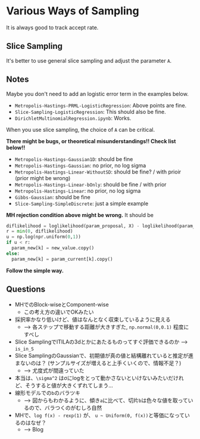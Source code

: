 # Various Ways of Sampling
It is always good to track accept rate.

## Slice Sampling
It's better to use general slice sampling and adjust the parameter `A`.

## Notes
Maybe you don't need to add an logistic error term in the examples below.
* `Metropolis-Hastings-PRML-LogisticRegression`: Above points are fine.
* `Slice-Sampling-LogisticRegression`: This should also be fine.
* `DirichletMultinomialRegression.ipynb`: Works.

When you use slice sampling, the choice of  `A` can be critical.

**There might be bugs, or theoretical misunderstandings!! Check list below!!**
* `Metropolis-Hastings-Gaussian1D`: should be fine
* `Metropolis-Hastings-Gaussian`: no prior, no log sigma
* `Metropolis-Hastings-Linear-WithoutSD`: should be fine? / with prioir (prior might be wrong)
* `Metropolis-Hastings-Linear-bOnly`: should be fine / with prior
* `Metropolis-Hastings-Linear`: no prior, no log sigma
* `Gibbs-Gaussian`: should be fine
* `Slice-Sampling-SimpleDiscrete`: just a simple example

**MH rejection condition above might be wrong.** It should be
```python
diflikelihood = loglikelihood(param_proposal, X) - loglikelihood(param_current, X)
r = min(0, diflikelihood)
u = np.log(npr.uniform(0,1))
if u < r:
  param_new[k] = new_value.copy()
else:
  param_new[k] = param_current[k].copy()
```
**Follow the simple way.**

## Questions
* MHでのBlock-wiseとComponent-wise
	* この考え方の違いでOKみたい
* 採択率かなり低いけど、値はなんとなく収束しているように見える
	* --> 各ステップで移動する距離が大きすぎた, `np.normal(0,0.1)` 程度にすべし
* Slice SamplingでITILAの3dとかにあたるものってすぐ評価できるのか --> `is_in_S`
* Slice SamplingのGaussianで、初期値が真の値と結構離れていると推定が進まないのは？ (サンプルサイズが増えると上手くいくので、情報不足？) 
	* --> 尤度式が間違っていた
* 本当は、`\sigma^2` はσにlogをとって動かさないといけないみたいだけれど、そうすると値が大きくずれてしまう...
* 線形モデルでの`b`のバラツキ
	* --> 図からもわかるように、傾き`a`に比べて、切片`b`は色々な値を取っているので、バラつくのがむしろ自然
* MHで、`log f(x) - rexp(1)` が、 `u ~ Uniform(0, f(x))`と等価になっているのはなぜ？
	* --> Blog
